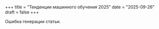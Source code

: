 +++
title = "Тенденции машинного обучения 2025"
date = "2025-09-26"
draft = false
+++

Ошибка генерации статьи.